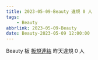 ```yaml
---
title: 2023-05-09-Beauty 違規 0 人
tags:
    - Beauty
abbrlink: 2023-05-09-Beauty
date: Beauty-2023-05-09 12:00:00
---
```

Beauty 板 [板規連結](https://www.ptt.cc/bbs/Beauty/M.1630069980.A.84B.html)
昨天違規 0 人
